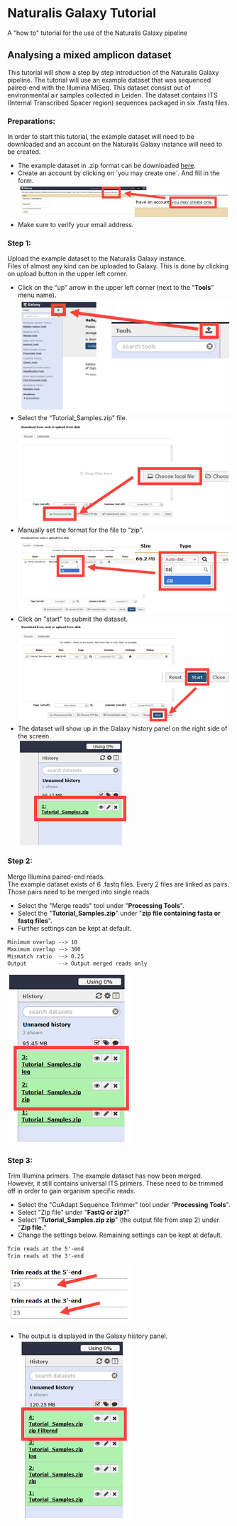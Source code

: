 # Naturalis Galaxy Tutorial
A "how to" tutorial for the use of the Naturalis Galaxy pipeline

## Analysing a mixed amplicon dataset
This tutorial will show a step by step introduction of the Naturalis Galaxy pipeline. The tutorial will use an example dataset that was sequenced paired-end with the Illumina MiSeq. This dataset consist out of environmental air samples collected in Leiden. The dataset contains ITS (Internal Transcribed Spacer region) sequences packaged in six .fastq files.

### Preparations:
In order to start this tutorial, the example dataset will need to be downloaded and an account on the Naturalis Galaxy instance will need to be created.
* The example dataset in .zip format can be downloaded [here](https://drive.google.com/open?id=1NrdTEC7X2QFrMDJX640B3N5NRp5kRs_R).
* Create an account by clicking on ´you may create one´. And fill in the form.    
![Link to account creation form](https://github.com/JasperBoom/naturalis-galaxy-tutorial/blob/master/src/CreateAccountFull.PNG)
* Make sure to verify your email address.

### Step 1:
Upload the example dataset to the Naturalis Galaxy instance.  
Files of almost any kind can be uploaded to Galaxy. This is done by clicking on upload button in the upper left corner.
* Click on the “up” arrow in the upper left corner (next to the “**Tools**” menu name).  
![Upload file button](https://github.com/JasperBoom/naturalis-galaxy-tutorial/blob/master/src/UploadFull.PNG)
* Select the “Tutorial_Samples.zip” file.  
![Button for file choosing](https://github.com/JasperBoom/naturalis-galaxy-tutorial/blob/master/src/UploadSelectFull.PNG)
* Manually set the format for the file to “zip”.  
![Search field for file format](https://github.com/JasperBoom/naturalis-galaxy-tutorial/blob/master/src/UploadManualFull.PNG)
* Click on "start" to submit the dataset.  
![Button for starting file upload](https://github.com/JasperBoom/naturalis-galaxy-tutorial/blob/master/src/UploadStartFull.PNG)
* The dataset will show up in the Galaxy history panel on the right side of the screen.  
![History panel](https://github.com/JasperBoom/naturalis-galaxy-tutorial/blob/master/src/HistoryPanelFull.PNG)

### Step 2:
Merge Illumina paired-end reads.  
The example dataset exists of 6 .fastq files. Every 2 files are linked as pairs. Those pairs need to be merged into single reads.
* Select the "Merge reads" tool under "**Processing Tools**".
* Select the "**Tutorial_Samples.zip**" under "**zip file containing fasta or fastq files**".
* Further settings can be kept at default.
```
Minimum overlap --> 10
Maximum overlap --> 300
Mismatch ratio  --> 0.25
Output          --> Output merged reads only
```
![History panel merged reads](https://github.com/JasperBoom/naturalis-galaxy-tutorial/blob/master/src/MergedReadsFull.PNG)

### Step 3:
Trim Illumina primers.
The example dataset has now been merged. However, it still contains universal ITS primers. These need to be trimmed off in order to gain organism specific reads.
* Select the "CuAdapt Sequence Trimmer" tool under "**Processing Tools**".
* Select "Zip file" under "**FastQ or zip?**"
* Select "**Tutorial_Samples.zip zip**" (the output file from step 2) under "**Zip file.**"
* Change the settings below. Remaining settings can be kept at default.
```
Trim reads at the 5'-end
Trim reads at the 3'-end
```
![Sequence trimmer options](https://github.com/JasperBoom/naturalis-galaxy-tutorial/blob/master/src/PrimerTrimmingFull.PNG)
* The output is displayed in the Galaxy history panel.  
![History panel trimmed primers](https://github.com/JasperBoom/naturalis-galaxy-tutorial/blob/master/src/HistoryPanelPrimerTrimFull.PNG)
